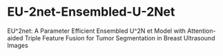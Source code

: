 # EU-2net-Ensembled-U-2Net
EU^2net: A Parameter Efficient Ensembled U^2N et Model with Attention-aided Triple Feature Fusion for Tumor Segmentation in Breast Ultrasound Images
